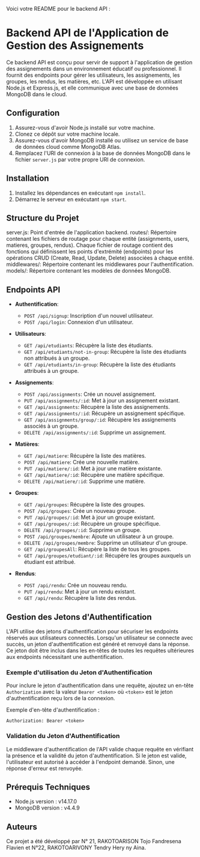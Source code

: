 Voici votre README pour le backend API :
# Backend API de l'Application de Gestion des Assignements

Ce backend API est conçu pour servir de support à l'application de gestion des assignements dans un environnement éducatif ou professionnel. Il fournit des endpoints pour gérer les utilisateurs, les assignements, les groupes, les rendus, les matières, etc. L'API est développée en utilisant Node.js et Express.js, et elle communique avec une base de données MongoDB dans le cloud.

## Configuration

1. Assurez-vous d'avoir Node.js installé sur votre machine.
2. Clonez ce dépôt sur votre machine locale.
3. Assurez-vous d'avoir MongoDB installé ou utilisez un service de base de données cloud comme MongoDB Atlas.
4. Remplacez l'URI de connexion à la base de données MongoDB dans le fichier `server.js` par votre propre URI de connexion.

## Installation

1. Installez les dépendances en exécutant `npm install`.
2. Démarrez le serveur en exécutant `npm start`.

## Structure du Projet
server.js: Point d'entrée de l'application backend.
routes/: Répertoire contenant les fichiers de routage pour chaque entité (assignments, users, matieres, groupes, rendus). Chaque fichier de routage contient des fonctions qui définissent les points d'extrémité (endpoints) pour les opérations CRUD (Create, Read, Update, Delete) associées à chaque entité.
middlewares/: Répertoire contenant les middlewares pour l'authentification.
models/: Répertoire contenant les modèles de données MongoDB.

## Endpoints API

- **Authentification**:
  - `POST /api/signup`: Inscription d'un nouvel utilisateur.
  - `POST /api/login`: Connexion d'un utilisateur.

- **Utilisateurs**:
  - `GET /api/etudiants`: Récupère la liste des étudiants.
  - `GET /api/etudiants/not-in-group`: Récupère la liste des étudiants non attribués à un groupe.
  - `GET /api/etudiants/in-group`: Récupère la liste des étudiants attribués à un groupe.

- **Assignements**:
  - `POST /api/assignments`: Crée un nouvel assignement.
  - `PUT /api/assignments/:id`: Met à jour un assignement existant.
  - `GET /api/assignments`: Récupère la liste des assignements.
  - `GET /api/assignments/:id`: Récupère un assignement spécifique.
  - `GET /api/assignments/group/:id`: Récupère les assignements associés à un groupe.
  - `DELETE /api/assignments/:id`: Supprime un assignement.

- **Matières**:
  - `GET /api/matiere`: Récupère la liste des matières.
  - `POST /api/matiere`: Crée une nouvelle matière.
  - `PUT /api/matiere/:id`: Met à jour une matière existante.
  - `GET /api/matiere/:id`: Récupère une matière spécifique.
  - `DELETE /api/matiere/:id`: Supprime une matière.

- **Groupes**:
  - `GET /api/groupes`: Récupère la liste des groupes.
  - `POST /api/groupes`: Crée un nouveau groupe.
  - `PUT /api/groupes/:id`: Met à jour un groupe existant.
  - `GET /api/groupes/:id`: Récupère un groupe spécifique.
  - `DELETE /api/groupes/:id`: Supprime un groupe.
  - `POST /api/groupes/membre`: Ajoute un utilisateur à un groupe.
  - `DELETE /api/groupes/membre`: Supprime un utilisateur d'un groupe.
  - `GET /api/groupesAll`: Récupère la liste de tous les groupes.
  - `GET /api/groupes/etudiant/:id`: Récupère les groupes auxquels un étudiant est attribué.

- **Rendus**:
  - `POST /api/rendu`: Crée un nouveau rendu.
  - `PUT /api/rendu`: Met à jour un rendu existant.
  - `GET /api/rendu`: Récupère la liste des rendus.


## Gestion des Jetons d'Authentification

L'API utilise des jetons d'authentification pour sécuriser les endpoints réservés aux utilisateurs connectés. Lorsqu'un utilisateur se connecte avec succès, un jeton d'authentification est généré et renvoyé dans la réponse. Ce jeton doit être inclus dans les en-têtes de toutes les requêtes ultérieures aux endpoints nécessitant une authentification.

### Exemple d'utilisation du Jeton d'Authentification

Pour inclure le jeton d'authentification dans une requête, ajoutez un en-tête `Authorization` avec la valeur `Bearer <token>` où `<token>` est le jeton d'authentification reçu lors de la connexion.

Exemple d'en-tête d'authentification :
```
Authorization: Bearer <token>
```

### Validation du Jeton d'Authentification

Le middleware d'authentification de l'API valide chaque requête en vérifiant la présence et la validité du jeton d'authentification. Si le jeton est valide, l'utilisateur est autorisé à accéder à l'endpoint demandé. Sinon, une réponse d'erreur est renvoyée.

## Prérequis Techniques

- Node.js version : v14.17.0
- MongoDB version : v4.4.9

## Auteurs
Ce projet a été développé par N° 21, RAKOTOARISON Tojo Fandresena Flavien et N°22, RAKOTOARIVONY Tendry Hery ny Aina.